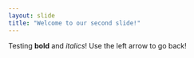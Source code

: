 ```yaml
---
layout: slide
title: "Welcome to our second slide!"
---
```

Testing **bold** and *italics*!
Use the left arrow to go back!
